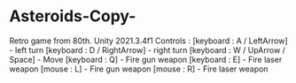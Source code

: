# Asteroids-Copy-
Retro game from 80th. Unity 2021.3.4f1
Controls : 
[keyboard : A / LeftArrow] - left turn
[keyboard : D / RightArrow] - right turn
[keyboard : W / UpArrow / Space] - Move
[keyboard : Q] - Fire gun weapon
[keyboard : E] - Fire laser weapon
[mouse : L] - Fire gun weapon
[mouse : R] - Fire laser weapon
